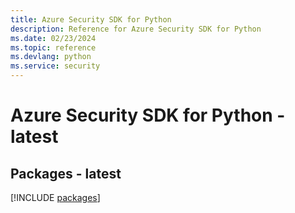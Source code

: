 ```yaml
---
title: Azure Security SDK for Python
description: Reference for Azure Security SDK for Python
ms.date: 02/23/2024
ms.topic: reference
ms.devlang: python
ms.service: security
---
```

# Azure Security SDK for Python - latest
## Packages - latest
[!INCLUDE [packages](security-index.md)]